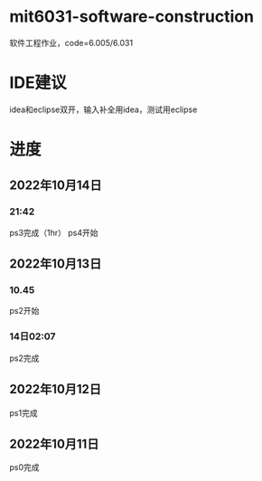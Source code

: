 # mit6031-software-construction
软件工程作业，code=6.005/6.031

# IDE建议
idea和eclipse双开，输入补全用idea，测试用eclipse

# 进度

## 2022年10月14日

### 21:42
ps3完成（1hr）
ps4开始

## 2022年10月13日
### 10.45
ps2开始
### 14日02:07
ps2完成

## 2022年10月12日
ps1完成

## 2022年10月11日
ps0完成
